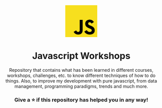 <div align="center">
  <img src="./.readme-static/logo.png" alt="javascript" width="100"/>
  <h1>Javascript Workshops</h1>
</div>

<p align="center">
Repository that contains what has been learned in different courses, workshops, challenges, etc. to know different techniques of how to do things. Also, to improve my development with pure javascript, from data management, programming paradigms, trends and much more.</p> 

<h3 align="center">Give a ⭐️ if this repository has helped you in any way!</h3>